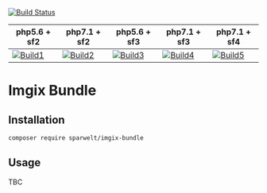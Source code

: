 [![Build Status](https://travis-ci.org/sparwelt/imgix-bundle.svg?branch=master)](https://travis-ci.org/sparwelt/imgix-bundle)


| php5.6 + sf2      | php7.1 + sf2      | php5.6 + sf3      | php7.1 + sf3      | php7.1 + sf4      |
|-------------------|-------------------|-------------------|-------------------|-------------------|
| [![Build1][1]][6] | [![Build2][2]][6] | [![Build3][3]][6] | [![Build4][4]][6] | [![Build5][5]][6] |

[1]: https://travis-matrix-badges.herokuapp.com/repos/sparwelt/imgix-bundle/branches/master/1
[2]: https://travis-matrix-badges.herokuapp.com/repos/sparwelt/imgix-bundle/branches/master/2
[3]: https://travis-matrix-badges.herokuapp.com/repos/sparwelt/imgix-bundle/branches/master/3
[4]: https://travis-matrix-badges.herokuapp.com/repos/sparwelt/imgix-bundle/branches/master/4
[5]: https://travis-matrix-badges.herokuapp.com/repos/sparwelt/imgix-bundle/branches/master/5
[6]: https://travis-ci.org/bjfish/grails-ci-build-matrix-example

Imgix Bundle
===================

## Installation
```bash
composer require sparwelt/imgix-bundle
```
## Usage

TBC
